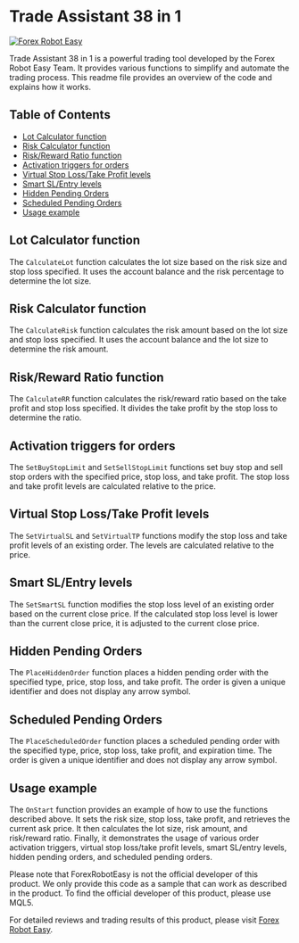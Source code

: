# Trade Assistant 38 in 1

[![Forex Robot Easy](https://forexroboteasy.com/forex-robot-review/trade-assistant-38-in-1-review-simplify-and-automate-your-trading-process/)](https://forexroboteasy.com/forex-robot-review/trade-assistant-38-in-1-review-simplify-and-automate-your-trading-process/)

Trade Assistant 38 in 1 is a powerful trading tool developed by the Forex Robot Easy Team. It provides various functions to simplify and automate the trading process. This readme file provides an overview of the code and explains how it works.

## Table of Contents
- [Lot Calculator function](#lot-calculator-function)
- [Risk Calculator function](#risk-calculator-function)
- [Risk/Reward Ratio function](#riskreward-ratio-function)
- [Activation triggers for orders](#activation-triggers-for-orders)
- [Virtual Stop Loss/Take Profit levels](#virtual-stop-losstake-profit-levels)
- [Smart SL/Entry levels](#smart-slentry-levels)
- [Hidden Pending Orders](#hidden-pending-orders)
- [Scheduled Pending Orders](#scheduled-pending-orders)
- [Usage example](#usage-example)

## Lot Calculator function
The `CalculateLot` function calculates the lot size based on the risk size and stop loss specified. It uses the account balance and the risk percentage to determine the lot size.

## Risk Calculator function
The `CalculateRisk` function calculates the risk amount based on the lot size and stop loss specified. It uses the account balance and the lot size to determine the risk amount.

## Risk/Reward Ratio function
The `CalculateRR` function calculates the risk/reward ratio based on the take profit and stop loss specified. It divides the take profit by the stop loss to determine the ratio.

## Activation triggers for orders
The `SetBuyStopLimit` and `SetSellStopLimit` functions set buy stop and sell stop orders with the specified price, stop loss, and take profit. The stop loss and take profit levels are calculated relative to the price.

## Virtual Stop Loss/Take Profit levels
The `SetVirtualSL` and `SetVirtualTP` functions modify the stop loss and take profit levels of an existing order. The levels are calculated relative to the price.

## Smart SL/Entry levels
The `SetSmartSL` function modifies the stop loss level of an existing order based on the current close price. If the calculated stop loss level is lower than the current close price, it is adjusted to the current close price.

## Hidden Pending Orders
The `PlaceHiddenOrder` function places a hidden pending order with the specified type, price, stop loss, and take profit. The order is given a unique identifier and does not display any arrow symbol.

## Scheduled Pending Orders
The `PlaceScheduledOrder` function places a scheduled pending order with the specified type, price, stop loss, take profit, and expiration time. The order is given a unique identifier and does not display any arrow symbol.

## Usage example
The `OnStart` function provides an example of how to use the functions described above. It sets the risk size, stop loss, take profit, and retrieves the current ask price. It then calculates the lot size, risk amount, and risk/reward ratio. Finally, it demonstrates the usage of various order activation triggers, virtual stop loss/take profit levels, smart SL/entry levels, hidden pending orders, and scheduled pending orders.

Please note that ForexRobotEasy is not the official developer of this product. We only provide this code as a sample that can work as described in the product. To find the official developer of this product, please use MQL5.

For detailed reviews and trading results of this product, please visit [Forex Robot Easy](https://forexroboteasy.com/forex-robot-review/trade-assistant-38-in-1-review-simplify-and-automate-your-trading-process/).

